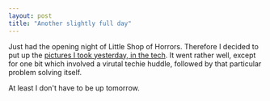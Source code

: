 ```yaml
---
layout: post
title: "Another slightly full day"
---
```

Just had the opening night of Little Shop of Horrors. Therefore I decided to
put up the [pictures I took yesterday, in the tech][1]. It went rather well,
except for one bit which involved a virutal techie huddle, followed by that
particular problem solving itself.

At least I don't have to be up tomorrow.

   [1]: http://photos.growse.com/#category/2004-02-little-shop-of-horrors

